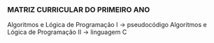 ### MATRIZ CURRICULAR DO PRIMEIRO ANO

Algoritmos e Lógica de Programação I -> pseudocódigo
Algoritmos e Lógica de Programação II -> linguagem C
